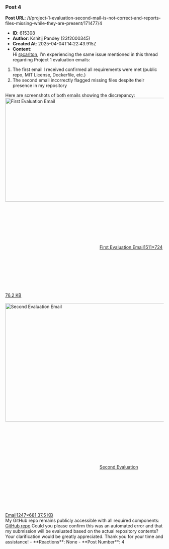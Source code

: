 ### Post 4
**Post URL**: /t/project-1-evaluation-second-mail-is-not-correct-and-reports-files-missing-while-they-are-present/171477/4
- **ID**: 615308
- **Author**: Kshitij Pandey (23f2000345)
- **Created At**: 2025-04-04T14:22:43.915Z
- **Content**:  
  Hi <a class="mention" href="/u/carlton">@carlton</a>,
I’m experiencing the same issue mentioned in this thread regarding Project 1 evaluation emails:
<ol>
<li>The first email I received confirmed all requirements were met (public repo, MIT License, Dockerfile, etc.)</li>
<li>The second email incorrectly flagged missing files despite their presence in my repository</li>
</ol>
Here are screenshots of both emails showing the discrepancy:
<div class="lightbox-wrapper"><a class="lightbox" href="https://europe1.discourse-cdn.com/flex013/uploads/iitm/original/3X/a/b/ab6e90977d3a9f6e9a01fd75e236dcbef7834623.png" data-download-href="/uploads/short-url/osywWWw7Rkajc8gKaJy0yQL5QTV.png?dl=1" title="First Evaluation Email" rel="noopener nofollow ugc"><img src="https://europe1.discourse-cdn.com/flex013/uploads/iitm/optimized/3X/a/b/ab6e90977d3a9f6e9a01fd75e236dcbef7834623_2_690x330.png" alt="First Evaluation Email" data-base62-sha1="osywWWw7Rkajc8gKaJy0yQL5QTV" width="690" height="330" srcset="https://europe1.discourse-cdn.com/flex013/uploads/iitm/optimized/3X/a/b/ab6e90977d3a9f6e9a01fd75e236dcbef7834623_2_690x330.png, https://europe1.discourse-cdn.com/flex013/uploads/iitm/optimized/3X/a/b/ab6e90977d3a9f6e9a01fd75e236dcbef7834623_2_1035x495.png 1.5x, https://europe1.discourse-cdn.com/flex013/uploads/iitm/optimized/3X/a/b/ab6e90977d3a9f6e9a01fd75e236dcbef7834623_2_1380x660.png 2x" data-dominant-color="F1F1F2"><div class="meta"><svg class="fa d-icon d-icon-far-image svg-icon" aria-hidden="true"><use href="#far-image"></use></svg><span class="filename">First Evaluation Email</span><span class="informations">1511×724 76.2 KB</span><svg class="fa d-icon d-icon-discourse-expand svg-icon" aria-hidden="true"><use href="#discourse-expand"></use></svg></div></a></div><br>
<div class="lightbox-wrapper"><a class="lightbox" href="https://europe1.discourse-cdn.com/flex013/uploads/iitm/original/3X/e/6/e658099edcddd2b1b01d88e400b0f0439aa2fd2e.png" data-download-href="/uploads/short-url/wRIr95Iz3CVtTmvWFTHHfe44dyu.png?dl=1" title="Second Evaluation Email" rel="noopener nofollow ugc"><img src="https://europe1.discourse-cdn.com/flex013/uploads/iitm/optimized/3X/e/6/e658099edcddd2b1b01d88e400b0f0439aa2fd2e_2_690x376.png" alt="Second Evaluation Email" data-base62-sha1="wRIr95Iz3CVtTmvWFTHHfe44dyu" width="690" height="376" srcset="https://europe1.discourse-cdn.com/flex013/uploads/iitm/optimized/3X/e/6/e658099edcddd2b1b01d88e400b0f0439aa2fd2e_2_690x376.png, https://europe1.discourse-cdn.com/flex013/uploads/iitm/optimized/3X/e/6/e658099edcddd2b1b01d88e400b0f0439aa2fd2e_2_1035x564.png 1.5x, https://europe1.discourse-cdn.com/flex013/uploads/iitm/original/3X/e/6/e658099edcddd2b1b01d88e400b0f0439aa2fd2e.png 2x" data-dominant-color="F8F8F8"><div class="meta"><svg class="fa d-icon d-icon-far-image svg-icon" aria-hidden="true"><use href="#far-image"></use></svg><span class="filename">Second Evaluation Email</span><span class="informations">1247×681 37.5 KB</span><svg class="fa d-icon d-icon-discourse-expand svg-icon" aria-hidden="true"><use href="#discourse-expand"></use></svg></div></a></div>
My GitHub repo remains publicly accessible with all required components:<br>
<a href="https://github.com/23f2000345/TDS_final" rel="noopener nofollow ugc">GitHub repo</a>
Could you please confirm this was an automated error and that my submission will be evaluated based on the actual repository contents? Your clarification would be greatly appreciated.
Thank you for your time and assistance!
- **Reactions**: None
- **Post Number**: 4


